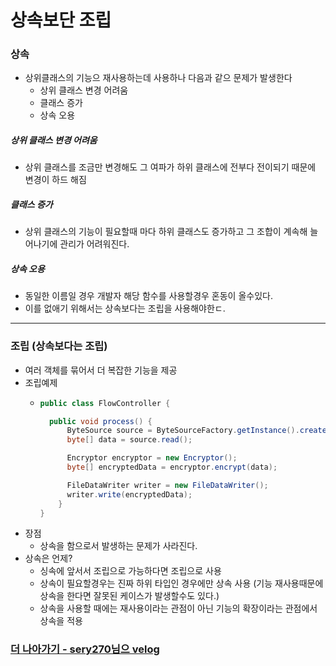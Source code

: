 # 상속보단 조립
### 상속
* 상위클래스의 기능으 재사용하는데 사용하나 다음과 같으 문제가 발생한다
  * 상위 클래스 변경 어려움
  * 클래스 증가
  * 상속 오용
##### 상위 클래스 변경 어려움
* 상위 클래스를 조금만 변경해도 그 여파가 하위 클래스에 전부다 전이되기 때문에 변경이 하드 해짐
##### 클래스 증가
* 상위 클래스의 기능이 필요할때 마다 하위 클래스도 증가하고 그 조합이 계속해 늘어나기에 관리가 어려워진다.
##### 상속 오용
* 동일한 이름일 경우 개발자 해당 함수를 사용할경우 혼동이 올수있다.
* 이를 없애기 위해서는 상속보다는 조립을 사용해야한ㄷ.
---
### 조립 (상속보다는 조립)
* 여러 객체를 묶어서 더 복잡한 기능을 제공
* 조립예제
  * ```java
    public class FlowController {

      public void process() {
          ByteSource source = ByteSourceFactory.getInstance().create();
          byte[] data = source.read();

          Encryptor encryptor = new Encryptor();
          byte[] encryptedData = encryptor.encrypt(data);

          FileDataWriter writer = new FileDataWriter();
          writer.write(encryptedData);
        }
    }
* 장점
  * 상속을 함으로서 발생하는 문제가 사라진다.
* 상속은 언제?
  * 싱속에 앞서서 조립으로 가능하다면 조립으로 사용
  * 상속이 필요할경우는 진짜 하위 타입인 경우에만 상속 사용 (기능 재사용때문에 상속을 한다면 잘못된 케이스가 발생할수도 있다.)
  * 상속을 사용할 때에는 재사용이라는 관점이 아닌 기능의 확장이라는 관점에서 상속을 적용
### [더 나아가기 - sery270님으 velog](https://velog.io/@sery270/객체지향의-재사용-상속-조립에-대하여)
